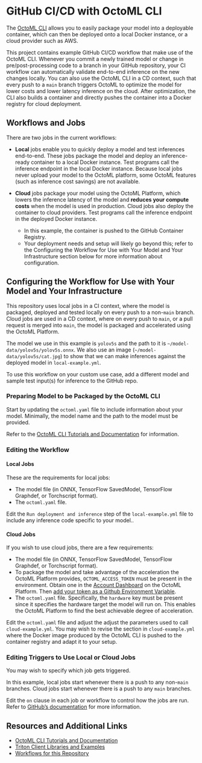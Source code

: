 # GitHub CI/CD with OctoML CLI

The [OctoML CLI](https://try.octoml.ai/cli) allows you to easily package your model into a
deployable container, which can then be deployed onto a local Docker instance, or a cloud
provider such as AWS.

This project contains example GitHub CI/CD workflow that make use of the OctoML CLI. 
Whenever you commit a newly trained model or change in pre/post-processing code to a branch
in your GitHub repository, your CI workflow can automatically validate end-to-end inference 
on the new changes locally. You can also use the OctoML CLI in a CD context, such that every
push to a `main` branch triggers OctoML to optimize the model for lower costs and lower latency
inference on the cloud. After optimization, the CLI also builds a container and directly 
pushes the container into a Docker registry for cloud deployment.

## Workflows and Jobs

There are two jobs in the current workflows:
- **Local** jobs enable you to quickly deploy a model and test inferences end-to-end.
  These jobs package the model and deploy an inference-ready container to a local 
  Docker instance. Test programs call the inference 
  endpoint in the local Docker instance. Because local jobs never upload your model to the
  OctoML platform, some OctoML features (such as inference cost savings) are not available.

- **Cloud** jobs package your model using the OctoML Platform, which lowers the inference
  latency of the model and **reduces your compute costs** when the model is used in 
  production. Cloud jobs also deploy the container to cloud providers. Test programs 
  call the inference endpoint in the deployed Docker instance.

  - In this example, the container is pushed to the GitHub Container Registry.
  - Your deployment needs and setup will likely go beyond this; refer to the Configuring the 
    Workflow for Use with Your Model and Your Infrastructure section below for more 
    information about configuration.

## Configuring the Workflow for Use with Your Model and Your Infrastructure

This repository uses local jobs in a CI context, where the model is packaged, deployed and
tested locally on every push to a non-`main` branch. Cloud jobs are used in a CD context,
where on every push to `main`, or a pull request is merged into `main`, the model is
packaged and accelerated using the OctoML Platform.

The model we use in this example is `yolov5s` and the path to it is 
`~/model-data/yolov5s/yolov5s.onnx`. We also use an image (`~/model-data/yolov5s/cat.jpg`)
to show that we can make inferences against the deployed model in `local-example.yml`.

To use this workflow on your custom use case, add a different model and sample test input(s)
for inference to the GitHub repo.

### Preparing Model to be Packaged by the OctoML CLI

Start by updating the `octoml.yaml` file to include information about your model.
Minimally, the model name and the path to the model must be provided. 

Refer to the [OctoML CLI Tutorials and Documentation](https://github.com/octoml/octoml-cli-tutorials)
for information.

### Editing the Workflow

#### Local Jobs

These are the requirements for local jobs:

- The model file (in ONNX, TensorFlow SavedModel, TensorFlow Graphdef, or Torchscript format).
- The `octoml.yaml` file.

Edit the `Run deployment and inference` step of the `local-example.yml` file to include any 
inference code specific to your model..

#### Cloud Jobs

If you wish to use cloud jobs, there are a few requirements:

- The model file (in ONNX, TensorFlow SavedModel, TensorFlow Graphdef, or Torchscript format).
- To package the model and take advantage of the acceleration the OctoML Platform
  provides, `OCTOML_ACCESS_TOKEN` must be present in the environment. Obtain one in the
  [Account Dashboard](https://app.octoml.ai/account/settings) on the OctoML Platform.
  Then [add your token as a Github Environment Variable](https://docs.github.com/en/actions/learn-github-actions/variables#creating-configuration-variables-for-a-repository).
- The `octoml.yaml` file. Specifically, the `hardware` key must be present since it
  specifies the hardware target the model will run on. This enables the OctoML Platform to
  find the best achievable degree of acceleration.

Edit the `octoml.yaml` file and adjust the adjust the parameters used to call `cloud-example.yml`. 
You may wish to revise the section in `cloud-example.yml` where the Docker image produced by 
the OctoML CLI is pushed to the container registry and adapt it to your setup.

### Editing Triggers to Use Local or Cloud Jobs

You may wish to specify which job gets triggered.

In this example, local jobs start whenever there is a push to any non-`main` branches.
Cloud jobs start whenever there is a push to any `main` branches.

Edit the `on` clause in each job or workflow to control how the jobs are run. Refer to
[GitHub’s documentation](https://docs.github.com/en/actions/using-workflows/triggering-a-workflow) 
for more information.

## Resources and Additional Links

- [OctoML CLI Tutorials and Documentation](https://github.com/octoml/octoml-cli-tutorials)
- [Triton Client Libraries and Examples](https://github.com/triton-inference-server/client)
- [Workflows for this Repository](https://github.com/octoml/octoml-cli-workflows/actions)
